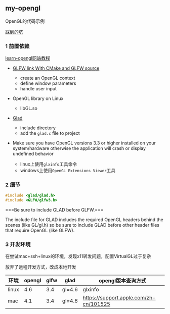 my-opengl
---

OpenGL的代码示例

[踩到的坑](./doc/ISSUE.md)

### 1 前置依赖

[learn-opengl网站教程](https://learnopengl.com/Getting-started/Creating-a-window)

- [GLFW link With CMake and GLFW source](https://www.glfw.org/docs/latest/build_guide.html)

    - create an OpenGL context
    - define window parameters
    - handle user input

- OpenGL library on Linux

    - libGL.so

- [Glad](https://glad.dav1d.de/)

    - include directory
    - add the `glad.c` file to project

- Make sure you have OpenGL versions 3.3 or higher installed on your system/hardware otherwise the application will
  crash or display undefined behavior

    - linux上使用`glxinfo`工具命令
    - windows上使用`OpenGL Extensions Viewer`工具

### 2 细节

```cpp
#include <glad/glad.h>
#include <GLFW/glfw3.h>
```

===Be sure to include GLAD before GLFW.===

The include file for GLAD includes the required OpenGL headers behind the scenes (like GL/gl.h) so be sure to include
GLAD before other header files that require OpenGL (like GLFW).

### 3 开发环境

在尝试mac+ssh+linux的环境，发现x11转发问题，配置VirtualGL过于复杂

放弃了远程开发方式，改成本地开发

| 环境    | opengl | glfw | glad   | opengl版本查询方式                           |
|-------|--------|------|--------|----------------------------------------|
| linux | 4.6    | 3.4  | gl=4.6 | glxinfo                                |
| mac   | 4.1    | 3.4  | gl=4.6 | https://support.apple.com/zh-cn/101525 |